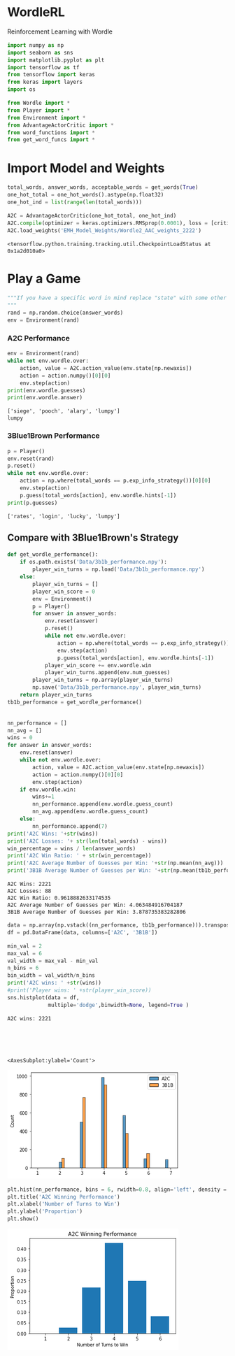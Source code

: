 # WordleRL
 Reinforcement Learning with Wordle

```python
import numpy as np
import seaborn as sns
import matplotlib.pyplot as plt
import tensorflow as tf
from tensorflow import keras
from keras import layers
import os
```


```python
from Wordle import *
from Player import *
from Environment import *
from AdvantageActorCritic import *
from word_functions import *
from get_word_funcs import *
```

# Import Model and Weights


```python
total_words, answer_words, acceptable_words = get_words(True)
one_hot_total = one_hot_words().astype(np.float32)
one_hot_ind = list(range(len(total_words)))
```


```python
A2C = AdvantageActorCritic(one_hot_total, one_hot_ind)
A2C.compile(optimizer = keras.optimizers.RMSprop(0.0001), loss = [critic_loss, actor_loss])
A2C.load_weights('EMH_Model_Weights/Wordle2_AAC_weights_2222')
```




    <tensorflow.python.training.tracking.util.CheckpointLoadStatus at 0x1a2d010a0>



# Play a Game


```python
"""If you have a specific word in mind replace "state" with some other word
"""
rand = np.random.choice(answer_words)
env = Environment(rand)
```

### A2C Performance


```python
env = Environment(rand)
while not env.wordle.over:
    action, value = A2C.action_value(env.state[np.newaxis])
    action = action.numpy()[0][0]
    env.step(action)
print(env.wordle.guesses)
print(env.wordle.answer)
```

    ['siege', 'pooch', 'alary', 'lumpy']
    lumpy


### 3Blue1Brown Performance


```python
p = Player()
env.reset(rand)
p.reset()
while not env.wordle.over:
    action = np.where(total_words == p.exp_info_strategy())[0][0]
    env.step(action)
    p.guess(total_words[action], env.wordle.hints[-1])
print(p.guesses)
```

    ['rates', 'login', 'lucky', 'lumpy']


## Compare with 3Blue1Brown's Strategy


```python
def get_wordle_performance():
    if os.path.exists('Data/3b1b_performance.npy'):
        player_win_turns = np.load('Data/3b1b_performance.npy')
    else:
        player_win_turns = []
        player_win_score = 0
        env = Environment()
        p = Player()
        for answer in answer_words:
            env.reset(answer)
            p.reset()
            while not env.wordle.over:
                action = np.where(total_words == p.exp_info_strategy())[0][0]
                env.step(action)
                p.guess(total_words[action], env.wordle.hints[-1])
            player_win_score += env.wordle.win
            player_win_turns.append(env.num_guesses)
        player_win_turns = np.array(player_win_turns)
        np.save('Data/3b1b_performance.npy', player_win_turns)
    return player_win_turns
tb1b_performance = get_wordle_performance()
        
```


```python
nn_performance = []
nn_avg = []
wins = 0
for answer in answer_words:
    env.reset(answer)
    while not env.wordle.over:
        action, value = A2C.action_value(env.state[np.newaxis])
        action = action.numpy()[0][0]
        env.step(action)
    if env.wordle.win:
        wins+=1
        nn_performance.append(env.wordle.guess_count)
        nn_avg.append(env.wordle.guess_count)
    else:
        nn_performance.append(7)
print('A2C Wins: '+str(wins))
print('A2C Losses: '+ str(len(total_words) - wins))
win_percentage = wins / len(answer_words)
print('A2C Win Ratio: ' + str(win_percentage))
print('A2C Average Number of Guesses per Win: '+str(np.mean(nn_avg)))
print('3B1B Average Number of Guesses per Win: '+str(np.mean(tb1b_performance)))
```

    A2C Wins: 2221
    A2C Losses: 88
    A2C Win Ratio: 0.9618882633174535
    A2C Average Number of Guesses per Win: 4.063484916704187
    3B1B Average Number of Guesses per Win: 3.878735383282806



```python
data = np.array(np.vstack((nn_performance, tb1b_performance))).transpose()
df = pd.DataFrame(data, columns=['A2C', '3B1B'])
```


```python
min_val = 2
max_val = 6
val_width = max_val - min_val
n_bins = 6
bin_width = val_width/n_bins
print('A2C wins: ' +str(wins))
#print('Player wins: ' +str(player_win_score))
sns.histplot(data = df,
             multiple='dodge',binwidth=None, legend=True )

```

    A2C wins: 2221





    <AxesSubplot:ylabel='Count'>




    
![png](output_15_2.png)
    



```python
plt.hist(nn_performance, bins = 6, rwidth=0.8, align='left', density = True)
plt.title('A2C Winning Performance')
plt.xlabel('Number of Turns to Win')
plt.ylabel('Proportion')
plt.show()
```


    
![png](output_16_0.png)
    



```python

```
